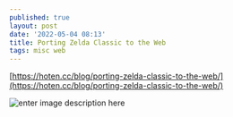 ```yaml
---
published: true
layout: post
date: '2022-05-04 08:13'
title: Porting Zelda Classic to the Web
tags: misc web 
---
```

[https://hoten.cc/blog/porting-zelda-classic-to-the-web/](https://hoten.cc/blog/porting-zelda-classic-to-the-web/)

![enter image description here](https://hoten.cc/images/zc/Mitchfork.png)
